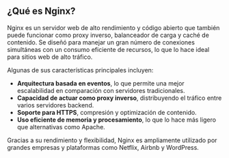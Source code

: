 ## ¿Qué es Nginx?

Nginx es un servidor web de alto rendimiento y código abierto que también puede funcionar como proxy inverso, balanceador de carga y caché de contenido. Se diseñó para manejar un gran número de conexiones simultáneas con un consumo eficiente de recursos, lo que lo hace ideal para sitios web de alto tráfico.

Algunas de sus características principales incluyen:

- **Arquitectura basada en eventos**, lo que permite una mejor escalabilidad en comparación con servidores tradicionales.
- **Capacidad de actuar como proxy inverso**, distribuyendo el tráfico entre varios servidores backend.
- **Soporte para HTTPS**, compresión y optimización de contenido.
- **Uso eficiente de memoria y procesamiento**, lo que lo hace más ligero que alternativas como Apache.

Gracias a su rendimiento y flexibilidad, Nginx es ampliamente utilizado por grandes empresas y plataformas como Netflix, Airbnb y WordPress.
